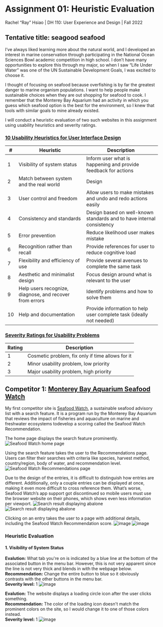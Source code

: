# Assignment 01: Heuristic Evaluation
Rachel “Ray” Hsiao | DH 110: User Experience and Design | Fall 2022

## Tentative title: seagood seafood
I’ve always liked learning more about the natural world, and I developed an interest in marine conservation through participating in the National Ocean Sciences Bowl academic competition in high school. I don’t have many opportunities to explore this through my major, so when I saw “Life Under Water” was one of the UN Sustainable Development Goals, I was excited to choose it. 

I thought of focusing on seafood because overfishing is by far the greatest danger to marine organism populations. I want to help people make sustainable choices when they are out shopping for seafood to cook. I remember that the Monterey Bay Aquarium had an activity in which you guess which seafood option is the best for the environment, so I knew that tools with similar goals to mine already existed. 

I will conduct a heuristic evaluation of two such websites in this assignment using usability heuristics and severity ratings.

### [10 Usability Heuristics for User Interface Design](https://www.nngroup.com/articles/ten-usability-heuristics/)
| # | Heuristic | Description |
| - | - | - |
| 1 | Visibility of system status | Inform user what is happening and provide feedback for actions |
| 2 | Match between system and the real world | Design |
| 3 | User control and freedom | Allow users to make mistakes and undo and redo actions easily |
| 4 | Consistency and standards | Design based on well-known standards and to have internal consistency |
| 5 | Error prevention | Reduce likelihood user makes mistake |
| 6 | Recognition rather than recall | Provide references for user to reduce cognitive load |
| 7 | Flexibility and efficiency of use | Provide several avenues to complete the same task |
| 8 | Aesthetic and minimalist design | Focus design around what is relevant to the user |
| 9 | Help users recognize, diagnose, and recover from errors | Identify problems and how to solve them |
| 10 | Help and documentation | Provide information to help user complete task (ideally not needed) |

### [Severity Ratings for Usability Problems](https://www.nngroup.com/articles/how-to-rate-the-severity-of-usability-problems/)
| Rating | Description |
| - | - |
| 1 | Cosmetic problem, fix only if time allows for it |
| 2 | Minor usability problem, low priority |
| 3 | Major usability problem, high priority |


## Competitor 1: [Monterey Bay Aquarium Seafood Watch](https://www.seafoodwatch.org/)
My first competitor site is [Seafood Watch](https://www.seafoodwatch.org/), a sustainable seafood advisory list with a search feature. It is a program run by the Monterey Bay Aquarium that reviews the impact of fisheries and aquaculture on marine and freshwater ecosystems todevelop a scoring called the Seafood Watch Recommendation.

The home page displays the search feature prominently.
![Seafood Watch home page](https://user-images.githubusercontent.com/40257341/193717234-681ca2fa-2feb-4eb2-b10f-e3693e089c59.png)

Using the search feature takes the user to the Recommendations page. Users can filter their searches with criteria like species, harvest method, country/region, body of water, and recommendation level. 
![Seafood Watch Recommendations page](https://user-images.githubusercontent.com/40257341/193736371-6e53f995-38d9-41bd-8c6d-c5b4b25f86af.png)

Due to the design of the entries, it is difficult to distinguish how entries are different. Additionally, only a couple entries can be displayed at once, making it even more difficult to cross reference them. What’s worse, Seafood Watch’s app support got discontinued so mobile users must use the browser website on their phones, which shows even less information per viewport.
![Search result displaying abalone](https://user-images.githubusercontent.com/40257341/193736449-d06f054f-1fd0-4b62-a390-3cebda805f49.png)
![Search result displaying abalone](https://user-images.githubusercontent.com/40257341/193736487-4169a97f-dc7a-4b74-a1ca-d11da64f2308.png)

Clicking on an entry takes the user to a page with additional details, including the Seafood Watch Recommendation score.
![image](https://user-images.githubusercontent.com/40257341/193737401-ecb686a6-9f24-4bca-9217-891148f78fd7.png)
![image](https://user-images.githubusercontent.com/40257341/193737504-c25cca1a-3b91-4934-8608-dadb74165713.png)


### Heuristic Evaluation

#### 1. Visibility of System Status

**Evalution:** What tab you're on is indicated by a blue line at the bottom of the associated button in the menu bar. However, this is not very apparent since the line is not very thick and blends in with the webpage below.\
**Recommendation:** Change the entire button to blue so it obviously contrasts with the other buttons in the menu bar.\
**Severity level:** 1
![image](https://user-images.githubusercontent.com/40257341/193740906-1e6fa5d6-975c-4161-8f89-abe589773a05.png)

**Evalution:** The website displays a loading circle icon after the user clicks something.\
**Recommendation:** The color of the loading icon doesn't match the prominent colors on the site, so I would change it to one of those colors instead.\
**Severity level:** 1
![image](https://user-images.githubusercontent.com/40257341/193742430-9a3e3be4-f35a-449a-bcfe-7344fa3712c6.png)





